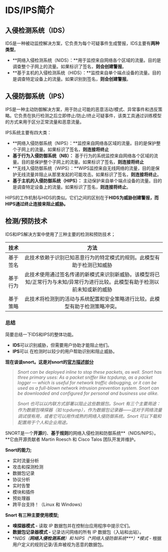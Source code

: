 

# IDS/IPS简介

## 	入侵检测系统（IDS）

IDS是一种被动监控解决方案，它负责为每个可疑事件生成警报，IDS主要有**两种类型**。

- **网络入侵检测系统（NIDS）：**用于监控来自网络各个区域的流量。目的是调查整个子网上的流量。如果标识了签名，**则会创建警报**。
- **基于主机的入侵检测系统（HIDS）：**监控来自单个端点设备的流量。目的是调查特定设备上的流量。如果识别到签名，**则会创建警报**。

## 入侵防御系统（IPS）

IPS是一种主动防御解决方案，用于防止可能的恶意活动/模式、异常事件和违反策略。它负责在执行检测之后立即停止/防止/终止可疑事件，该类工具通过训练模型的方式来用于区分正常流量和恶意流量。

IPS系统主要有四大类：

- **网络入侵防御系统（NIPS）：**监控来自网络各区域的流量。目的是保护整个子网上的流量。如果标识了签名，**则连接将终止**
- **基于行为入侵防御系统（NB）：** 基于行为的系统监控来自网络各个区域的流量。目的是保护整个子网上的流量。如果标识了签名，**则连接将终止**
- **无线入侵防御系统（WIPS）：**WIPS监控来自无线网络的流量，目的是保护无线流量并阻止从那里发起的可能攻击。如果标识了签名，**则连接将终止**。
- **基于主机的入侵防御系统（HIPS）：** 主动保护来自单个端点设备的流量。目的是调查特定设备上的流量。如果标识了签名，**则连接将终止**。

HIPS的工作机制与HIDS的类似。它们之间的区别在于**HIDS为威胁创建警报，而HIPS通过终止连接来阻止威胁。**

## 检测/预防技术

IDS和IPS解决方案中使用了三种主要的检测和预防技术；

|   技术   |                             方法                             |
| :------: | :----------------------------------------------------------: |
| 基于签名 | 此技术依赖于识别已知恶意行为的特定模式的规则。此模型有助于检测已知威胁 |
| 基于行为 | 此技术使用通过签名传递的新模式来识别新威胁。该模型将已知/正常行为与未知/异常行为进行比较。此模型有助于检测以前未知或新的威胁 |
| 基于策略 | 此技术将检测到的活动与系统配置和安全策略进行比较。此模型有助于检测策略冲突。 |

### 总结

简要总结一下IDS和IPS的整体功能。

- **IDS**可以识别威胁，但需要用户协助才能阻止他们。
- **IPS**可以 在检测时以较少的用户帮助识别和阻止威胁。

**现在谈谈snort。这是对snort的[官方描述部分](https://www.snort.org/)**

> *Snort can be deployed inline to stop these packets, as well. Snort has three primary uses: As a packet sniffer like tcpdump, as a packet logger — which is useful for network traffic debugging, or it can be used as a full-blown network intrusion prevention system. Snort can be downloaded and configured for personal and business use alike.*
>
> 
>
> *Snort 也可以以内联方式部署以阻止这些数据包。Snort 有三个主要用途：作为数据包嗅探器（如 tcpdump），作为数据包记录器——这对于网络流量调试很有用，或者它可以用作成熟的网络入侵防御系统。Snort 可以下载和配置用于个人和企业用途。*
>
> 

SNORT是一个**开源**的、**基于规则**的网络入侵检测和防御系统**（NIDS/NIPS）。**它由开源贡献者 Martin Roesch 和 Cisco Talos 团队开发并维护。

**Snort的能力;**

- 实时流量分析
- 攻击和探测检测
- 数据包记录
- 协议分析
- 实时告警
- 模块和插件
- 预处理器
- 跨平台支持！（Linux 和 Windows）

**Snort 有三种主要使用模型;**

- **嗅探器模式 -** 读取 IP 数据包并在控制台应用程序中提示它们。
- **数据包记录器模式 -** 记录访问网络的所有 IP 数据包（入站和出站）。
- **NIDS（****网络入侵检测系统****）和 NIPS（\**网络入侵防御系统\**\**）\**模式 -** 根据用户定义的规则记录/丢弃被视为恶意的数据包。

